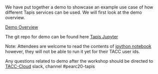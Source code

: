 We have put together a demo to showcase an example use case of how different Tapis services can be used. We will first look at the demo overview.

[Demo Overview](https://docs.google.com/presentation/d/1p4L3AtBG2BHscKgVhcHfWKAiSBlyB8J3yU86PT99Cgc/edit?usp=sharing)

The git repo for demo can be found here [Tapis Jupyter](https://github.com/tapis-project/tapis-juptyer)

Note: Attendees are welcome to read the contents of [ipython notebook](https://github.com/tapis-project/tapis-juptyer/blob/master/tapis_notebook.ipynb) however, they will not be able to run it yet for their TACC user ids.

Any questions related to demo after the workshop should be directed to [TACC-Cloud](http://bit.ly/join-tapis) slack, channel #pearc20-tapis